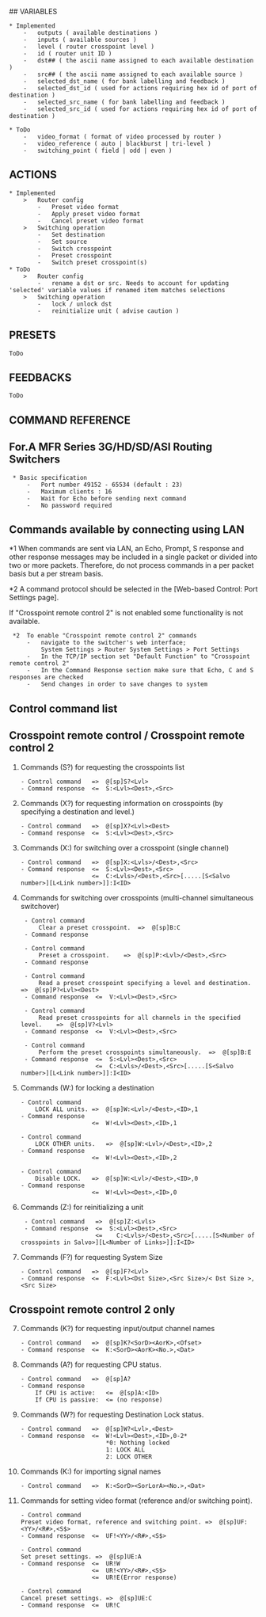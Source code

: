 ## VARIABLES

    * Implemented
        -   outputs ( available destinations )
        -   inputs ( available sources )
        -   level ( router crosspoint level )
        -   id ( router unit ID )
        -   dst## ( the ascii name assigned to each available destination )
        -   src## ( the ascii name assigned to each available source )
        -   selected_dst_name ( for bank labelling and feedback )
        -   selected_dst_id ( used for actions requiring hex id of port of destination )
        -   selected_src_name ( for bank labelling and feedback )
        -   selected_src_id ( used for actions requiring hex id of port of destination )

    * ToDo
        -   video_format ( format of video processed by router )
        -   video_reference ( auto | blackburst | tri-level )
        -   switching_point ( field | odd | even )


## ACTIONS

    * Implemented
        >   Router config
            -   Preset video format
            -   Apply preset video format
            -   Cancel preset video format
        >   Switching operation
            -   Set destination
            -   Set source
            -   Switch crosspoint
            -   Preset crosspoint
            -   Switch preset crosspoint(s)
    * ToDo
        >   Router config
            -   rename a dst or src. Needs to account for updating 'selected' variable values if renamed item matches selections
        >   Switching operation
            -   lock / unlock dst
            -   reinitialize unit ( advise caution )

## PRESETS

    ToDo

## FEEDBACKS

    ToDo

## COMMAND REFERENCE

## For.A MFR Series 3G/HD/SD/ASI Routing Switchers

     * Basic specification
         -   Port number 49152 - 65534 (default : 23)
         -   Maximum clients : 16
         -   Wait for Echo before sending next command
         -   No password required

## Commands available by connecting using LAN

\*1 When commands are sent via LAN, an Echo, Prompt, S response and other response messages may be included in a single packet or divided into two or more packets. Therefore, do not process commands in a per packet basis but a per stream basis.

\*2 A command protocol should be selected in the [Web-based Control: Port Settings page].

If "Crosspoint remote control 2" is not enabled some functionality is not available.

     *2  To enable "Crosspoint remote control 2" commands
         -   navigate to the switcher's web interface;
             System Settings > Router System Settings > Port Settings
         -   In the TCP/IP section set "Default Function" to "Crosspoint remote control 2"
         -   In the Command Response section make sure that Echo, C and S responses are checked
         -   Send changes in order to save changes to system

## Control command list

## Crosspoint remote control / Crosspoint remote control 2

1.  Commands (S?) for requesting the crosspoints list

        - Control command   =>  @[sp]S?<Lvl>
        - Command response  <=  S:<Lvl><Dest>,<Src>

2.  Commands (X?) for requesting information on crosspoints (by specifying a destination and level.)

        - Control command   =>  @[sp]X?<Lvl><Dest>
        - Command response  <=  S:<Lvl><Dest>,<Src>

3.  Commands (X:) for switching over a crosspoint (single channel)

        - Control command   =>  @[sp]X:<Lvls>/<Dest>,<Src>
        - Command response  <=  S:<Lvl><Dest>,<Src>
                            <=  C:<Lvls>/<Dest>,<Src>[.....[S<Salvo number>][L<Link number>]]:I<ID>

4.  Commands for switching over crosspoints (multi-channel simultaneous switchover)

         - Control command
             Clear a preset crosspoint.  =>  @[sp]B:C
         - Command response

         - Control command
             Preset a crosspoint.    =>  @[sp]P:<Lvl>/<Dest>,<Src>
         - Command response

         - Control command
             Read a preset crosspoint specifying a level and destination.    =>  @[sp]P?<Lvl><Dest>
         - Command response  <=  V:<Lvl><Dest>,<Src>

         - Control command
             Read preset crosspoints for all channels in the specified level.    =>  @[sp]V?<Lvl>
         - Command response  <=  V:<Lvl><Dest>,<Src>

         - Control command
             Perform the preset crosspoints simultaneously.  =>  @[sp]B:E
         - Command response  <=  S:<Lvl><Dest>,<Src>
                             <=  C:<Lvls>/<Dest>,<Src>[.....[S<Salvo number>][L<Link number>]]:I<ID>

5.  Commands (W:) for locking a destination

        - Control command
            LOCK ALL units. =>  @[sp]W:<Lvl>/<Dest>,<ID>,1
        - Command response
                            <=  W!<Lvl><Dest>,<ID>,1

        - Control command
            LOCK OTHER units.   =>  @[sp]W:<Lvl>/<Dest>,<ID>,2
        - Command response
                            <=  W!<Lvl><Dest>,<ID>,2

        - Control command
            Disable LOCK.   =>  @[sp]W:<Lvl>/<Dest>,<ID>,0
        - Command response
                            <=  W!<Lvl><Dest>,<ID>,0

6.  Commands (Z:) for reinitializing a unit

         - Control command   =>  @[sp]Z:<Lvls>
         - Command response  <=  S:<Lvl><Dest>,<Src>
                             <=    C:<Lvls>/<Dest>,<Src>[.....[S<Number of crosspoints in Salvo>][L<Number of Links>]]:I<ID>

7.  Commands (F?) for requesting System Size

        - Control command   =>  @[sp]F?<Lvl>
        - Command response  <=  F:<Lvl><Dst Size>,<Src Size>/< Dst Size >,<Src Size>

## Crosspoint remote control 2 only

7.  Commands (K?) for requesting input/output channel names

        - Control command   =>  @[sp]K?<SorD><AorK>,<Ofset>
        - Command response  <=  K:<SorD><AorK><No.>,<Dat>

8.  Commands (A?) for requesting CPU status.

        - Control command   =>  @[sp]A?
        - Command response
            If CPU is active:   <=  @[sp]A:<ID>
            If CPU is passive:  <= (no response)

9.  Commands (W?) for requesting Destination Lock status.

        - Control command   =>  @[sp]W?<Lvl>,<Dest>
        - Command response  <=  W!<Lvl><Dest>,<ID>,0-2*
                                *0: Nothing locked
                                1: LOCK ALL
                                2: LOCK OTHER

10. Commands (K:) for importing signal names

        - Control command   =>  K:<SorD><SorLorA><No.>,<Dat>

11. Commands for setting video format (reference and/or switching point).

        - Control command
        Preset video format, reference and switching point. =>  @[sp]UF:<YY>/<R#>,<S$>
        - Command response  <=  UF!<YY>/<R#>,<S$>

        - Control command
        Set preset settings. =>  @[sp]UE:A
        - Command response  <=  UR!W
                            <=  UR!<YY>/<R#>,<S$>
                            <=  UR!E(Error response)

        - Control command
        Cancel preset settings. =>  @[sp]UE:C
        - Command response  <=  UR!C
